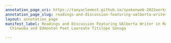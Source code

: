 ```yaml
---
annotation_page_uri: https://tanyaclement.github.io/spokenweb-2022workshop-clement/annotations/readings-and-discussion-featuring-ualberta-writer-in-residence-ifeoma-chinwuba-and-edmonton-poet-laureate-titilope-sonuga-canvas-1-35913.json
annotation_page_slug: readings-and-discussion-featuring-ualberta-writer-in-residence-ifeoma-chinwuba-and-edmonton-poet-laureate-titilope-sonuga-canvas-1-35913
layout: annotation_page
manifest_label: Readings and Discussion Featuring UAlberta Writer in Residence Ifeoma
  Chinwuba and Edmonton Poet Laureate Titilope Sonuga

---
```

